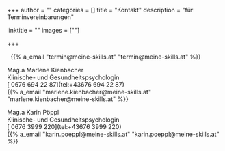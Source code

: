 +++
author = ""
categories = []
title = "Kontakt"
description = "für Terminvereinbarungen"

linktitle = ""
images = [""]

+++


&nbsp; {{% a_email "&#116;&#101;&#114;&#109;&#105;&#110;&#064;&#109;&#101;&#105;&#110;&#101;&#045;&#115;&#107;&#105;&#108;&#108;&#115;&#046;&#097;&#116;" "&#116;&#101;&#114;&#109;&#105;&#110;&#064;&#109;&#101;&#105;&#110;&#101;&#045;&#115;&#107;&#105;&#108;&#108;&#115;&#046;&#097;&#116;" %}}

Mag.a Marlene Kienbacher <br>
Klinische- und Gesundheitspsychologin<br>
[<i class="fa fa-phone"></i> 0676 694 22 87](tel:+43676 694 22 87)
<br>{{% a_email "&#109;&#097;&#114;&#108;&#101;&#110;&#101;&#046;&#107;&#105;&#101;&#110;&#098;&#097;&#099;&#104;&#101;&#114;&#064;&#109;&#101;&#105;&#110;&#101;&#045;&#115;&#107;&#105;&#108;&#108;&#115;&#046;&#097;&#116;" "&#109;&#097;&#114;&#108;&#101;&#110;&#101;&#046;&#107;&#105;&#101;&#110;&#098;&#097;&#099;&#104;&#101;&#114;&#064;&#109;&#101;&#105;&#110;&#101;&#045;&#115;&#107;&#105;&#108;&#108;&#115;&#046;&#097;&#116;" %}}

Mag.a Karin Pöppl <br>
Klinische- und Gesundheitspsychologin<br>
[<i class="fa fa-phone"></i> 0676 3999 220](tel:+43676 3999 220)
<br>{{% a_email "&#107;&#097;&#114;&#105;&#110;&#046;&#112;&#111;&#101;&#112;&#112;&#108;&#064;&#109;&#101;&#105;&#110;&#101;&#045;&#115;&#107;&#105;&#108;&#108;&#115;&#046;&#097;&#116;" "&#107;&#097;&#114;&#105;&#110;&#046;&#112;&#111;&#101;&#112;&#112;&#108;&#064;&#109;&#101;&#105;&#110;&#101;&#045;&#115;&#107;&#105;&#108;&#108;&#115;&#046;&#097;&#116;" %}}

